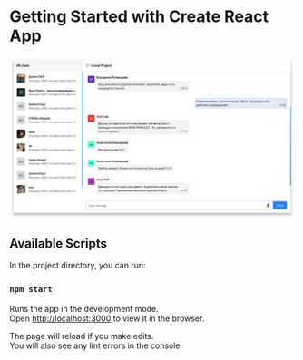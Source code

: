 # Getting Started with Create React App

![Temlate](https://github.com/Ridgal/Chat-template/blob/master/src/assets/images/screen.png)

## Available Scripts

In the project directory, you can run:

### `npm start`

Runs the app in the development mode.\
Open [http://localhost:3000](http://localhost:3000) to view it in the browser.

The page will reload if you make edits.\
You will also see any lint errors in the console.
